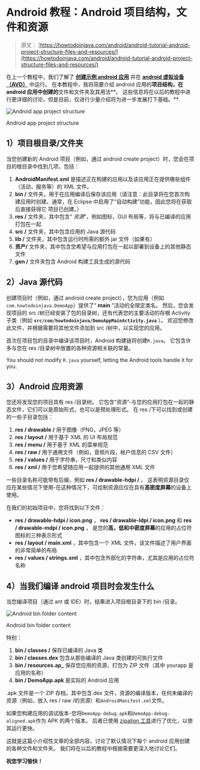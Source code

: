 # Android 教程：Android 项目结构，文件和资源

> 原文： [https://howtodoinjava.com/android/android-tutorial-android-project-structure-files-and-resources/](https://howtodoinjava.com/android/android-tutorial-android-project-structure-files-and-resources/)

在上一个教程中，我们了解了 [**创建示例 android 应用**](//howtodoinjava.com/android/android-tutorial-how-to-create-android-app-project/ "Android Tutorial : How to Create Android App / Project") 并在 [**android 虚拟设备（AVD）**](//howtodoinjava.com/android/how-to-speed-up-a-slow-android-avdemulator/ "How to speed up a slow android AVD/emulator") 中运行。 在本教程中，我将简要介绍 android 应用的**项目结构，在 android 应用中创建的**文件和文件夹及其用法**。 这些信息将在以后的教程中进行更详细的讨论，但是目前，仅进行少量介绍将为进一步发展打下基础。**

![Android app project structure](img/2aa1d63b19af9a6b696850a4fceaf1c6.png)

Android app project structure



## 1）项目根目录/文件夹

当您创建新的 Android 项目（例如，通过 android create project）时，您会在项目的根目录中找到几项，包括：

1.  **AndroidManifest.xml** 是描述正在构建的应用以及该应用正在提供哪些组件（活动，服务等）的 XML 文件。
2.  **bin /** 文件夹，用于在应用编译后保存该应用（请注意：此目录将在您首次构建应用时创建。通常，在 Eclipse 中启用了“自动构建”功能，因此您将在获取后直接获得它 项目已创建。）
3.  **res /** 文件夹，其中包含“ *资源*”，例如图标，GUI 布局等，将与已编译的应用打包在一起
4.  **src /** 文件夹，其中包含应用的 Java 源代码
5.  **lib /** 文件夹，其中包含运行时所需的额外 jar 文件（如果有）
6.  **资产/** 文件夹，其中包含您希望与应用打包在一起以部署到设备上的其他静态文件
7.  **gen /** 文件夹包含 Android 构建工具生成的源代码

## 2）Java 源代码

创建项目时（例如，通过 android create project），您为应用（例如`com.howtodoinjava.DemoApp`）提供了“ **main** ”活动的全限定类名。 然后，您会发现项目的 src /树已经安装了包的目录树，还有代表您的主要活动的存根 Activity 子类（例如 **`src/com/howtodoinjava/DemoAppMainActivity.java`** ）。 欢迎您修改此文件，并根据需要将其他文件添加到 src /树中，以实现您的应用。

首次在项目包的目录中编译该项目时，Android 构建链将创建`R.java`。 它包含许多与您在 res /目录树中放置的各种资源相关联的常量。

You should not modify `R.java` yourself, letting the Android tools handle it for you.

## 3）Android 应用资源

您还将发现您的项目具有 res /目录树。 它包含“资源”-与您的应用打包在一起的静态文件，它们可以是原始形式，也可以是预处理形式。 在 res /下可以找到或创建的一些子目录包括：

1.  **res / drawable /** 用于图像（PNG，JPEG 等）
2.  **res / layout /** 用于基于 XML 的 UI 布局规范
3.  **res / menu /** 用于基于 XML 的菜单规范
4.  **res / raw /** 用于通用文件（例如，音频片段，帐户信息的 CSV 文件）
5.  **res / values /** 用于字符串，尺寸和类似内容
6.  **res / xml /** 用于您希望随应用一起提供的其他通用 XML 文件

一些目录名称可能带有后缀，例如 **res / drawable-hdpi /** 。 这表明资源目录仅应在某些情况下使用-在这种情况下，可绘制资源应仅在具有**高密度屏幕**的设备上使用。

在我们的初始项目中，您将找到以下文件：

*   **res / drawable-hdpi / icon.png** ， **res / drawable-ldpi / icon.png** 和 **res / drawable-mdpi / icon.png** ， 是您的**高，低和中密度屏幕**的应用的占位符图标的三种表示形式
*   **res / layout / main.xml** ，其中包含一个 XML 文件，该文件描述了用户界面的非常简单的布局
*   **res / values / strings.xml** ，其中包含外部化的字符串，尤其是应用的占位符名称

## 4）当我们编译 android 项目时会发生什么

当您编译项目（通过 ant 或 IDE）时，结果进入项目根目录下的 bin /目录。

![Android bin folder content](img/0c33c653087f25b4fe42d70f3ccc2c30.png)

Android bin folder content



特别：

1.  **bin / classes /** 保存已编译的 Java 类
2.  **bin / classes.dex** 包含从那些编译的 Java 类创建的可执行文件
3.  **bin / resources.ap_** 保存您应用的资源，打包为 ZIP 文件（其中 yourapp 是应用的名称）
4.  **bin / DemoApp.apk** 是实际的 Android 应用

.apk 文件是一个 ZIP 存档，其中包含.dex 文件，资源的编译版本，任何未编译的资源（例如，放入 res / raw /的资源）和`AndroidManifest.xml`文件。

如果您构建应用的调试版本-您将`DemoApp-debug.apk`和`DemoApp-debug-aligned.apk`作为 APK 的两个版本。 后者已使用 [zipalign 工具](https://developer.android.com/tools/help/zipalign.html "zipalign")进行了优化，以使其运行更快。

这就是这篇小介绍性文章的全部内容，讨论了默认情况下每个 android 应用创建的各种文件和文件夹。 我们将在以后的教程中根据需要更深入地讨论它们。

**祝您学习愉快！**